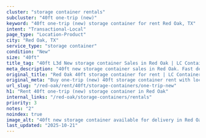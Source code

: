 ```yaml
---
cluster: "storage container rentals"
subcluster: "40ft one-trip (new)"
keyword: "40ft one-trip (new) storage container for rent Red Oak, TX"
intent: "Transactional-Local"
page_type: "Location-Product"
city: "Red Oak, TX"
service_type: "storage container"
condition: "New"
size: "40ft"
title_tag: "40ft L3d New storage container Sales in Red Oak | LC Container"
meta_description: "40ft new storage container sales in Red Oak. Fast delivery, competitive pricing. Serving storage containers area. Quote ID: FWW. Call (214) 524-4168 for your free quote today."
original_title: "Red Oak 40ft storage container for rent | LC Container"
original_meta: "Buy one-trip (new) 40ft storage container rent with local delivery in Red Oak, TX. LC Container — local Since 2003. Request a fast quote today."
url_slug: "/red-oak/rent/40ft/storage-containers/one-trip-new"
h1: "Rent 40ft one-trip (new) storage container in Red Oak"
internal_links: "/red-oak/storage-containers/rentals"
priority: 3
notes: "2"
noindex: true
image_alt: "40ft new storage container available for delivery in Red Oak"
last_updated: "2025-10-21"
---
```


<!-- TODO: Add unique city/inventory copy, images, and internal links here. -->
